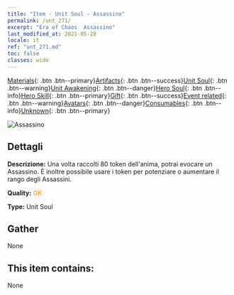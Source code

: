 ```yaml
---
title: "Item - Unit Soul - Assassino"
permalink: /unt_271/
excerpt: "Era of Chaos  Assassino"
last_modified_at: 2021-05-28
locale: it
ref: "unt_271.md"
toc: false
classes: wide
---
```

 [Materials](/ItemsIT/){: .btn .btn--primary}[Artifacts](/ItemsIT/Artifacts/){: .btn .btn--success}[Unit Soul](/ItemsIT/UnitSoul/){: .btn .btn--warning}[Unit Awakening](/ItemsIT/UnitAwakening/){: .btn .btn--danger}[Hero Soul](/ItemsIT/HeroSoul/){: .btn .btn--info}[Hero Skill](/ItemsIT/HeroSkill/){: .btn .btn--primary}[Gift](/ItemsIT/Gift/){: .btn .btn--success}[Event related](/ItemsIT/Events/){: .btn .btn--warning}[Avatars](/ItemsIT/Avatars/){: .btn .btn--danger}[Consumables](/ItemsIT/Consumables/){: .btn .btn--info}[Unknown](/ItemsIT/Unknown/){: .btn .btn--primary}

 ![Assassino](/images/u/ti_cishazhe.jpg)

## Dettagli
 **Descrizione:** Una volta raccolti 80 token dell'anima, potrai evocare un Assassino. È inoltre possibile usare i token per potenziare o aumentare il rango degli Assassini.

 **Quality:** <span style="color: #FF8C00">OK</span>

 **Type:** Unit Soul

## Gather

  None

## This item contains:

  None

